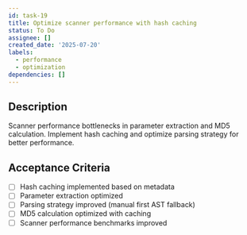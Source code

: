 ```yaml
---
id: task-19
title: Optimize scanner performance with hash caching
status: To Do
assignee: []
created_date: '2025-07-20'
labels:
  - performance
  - optimization
dependencies: []
---
```


## Description

Scanner performance bottlenecks in parameter extraction and MD5 calculation. Implement hash caching and optimize parsing strategy for better performance.

## Acceptance Criteria

- [ ] Hash caching implemented based on metadata
- [ ] Parameter extraction optimized
- [ ] Parsing strategy improved (manual first AST fallback)
- [ ] MD5 calculation optimized with caching
- [ ] Scanner performance benchmarks improved
